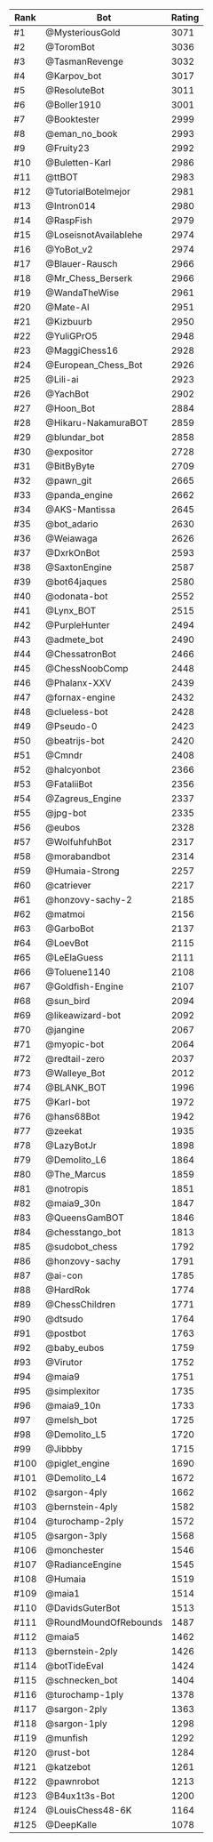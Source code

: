 Rank|Bot|Rating
---|---|---
#1|@MysteriousGold|3071
#2|@ToromBot|3036
#3|@TasmanRevenge|3032
#4|@Karpov_bot|3017
#5|@ResoluteBot|3011
#6|@Boller1910|3001
#7|@Booktester|2999
#8|@eman_no_book|2993
#9|@Fruity23|2992
#10|@Buletten-Karl|2986
#11|@ttBOT|2983
#12|@TutorialBotelmejor|2981
#13|@Intron014|2980
#14|@RaspFish|2979
#15|@LoseisnotAvailablehe|2974
#16|@YoBot_v2|2974
#17|@Blauer-Rausch|2966
#18|@Mr_Chess_Berserk|2966
#19|@WandaTheWise|2961
#20|@Mate-AI|2951
#21|@Kizbuurb|2950
#22|@YuliGPrO5|2948
#23|@MaggiChess16|2928
#24|@European_Chess_Bot|2926
#25|@Lili-ai|2923
#26|@YachBot|2902
#27|@Hoon_Bot|2884
#28|@Hikaru-NakamuraBOT|2859
#29|@blundar_bot|2858
#30|@expositor|2728
#31|@BitByByte|2709
#32|@pawn_git|2665
#33|@panda_engine|2662
#34|@AKS-Mantissa|2645
#35|@bot_adario|2630
#36|@Weiawaga|2626
#37|@DxrkOnBot|2593
#38|@SaxtonEngine|2587
#39|@bot64jaques|2580
#40|@odonata-bot|2552
#41|@Lynx_BOT|2515
#42|@PurpleHunter|2494
#43|@admete_bot|2490
#44|@ChessatronBot|2466
#45|@ChessNoobComp|2448
#46|@Phalanx-XXV|2439
#47|@fornax-engine|2432
#48|@clueless-bot|2428
#49|@Pseudo-0|2423
#50|@beatrijs-bot|2420
#51|@Cmndr|2408
#52|@halcyonbot|2366
#53|@FataliiBot|2356
#54|@Zagreus_Engine|2337
#55|@jpg-bot|2335
#56|@eubos|2328
#57|@WolfuhfuhBot|2317
#58|@morabandbot|2314
#59|@Humaia-Strong|2257
#60|@catriever|2217
#61|@honzovy-sachy-2|2185
#62|@matmoi|2156
#63|@GarboBot|2137
#64|@LoevBot|2115
#65|@LeElaGuess|2111
#66|@Toluene1140|2108
#67|@Goldfish-Engine|2107
#68|@sun_bird|2094
#69|@likeawizard-bot|2092
#70|@jangine|2067
#71|@myopic-bot|2064
#72|@redtail-zero|2037
#73|@Walleye_Bot|2012
#74|@BLANK_BOT|1996
#75|@Karl-bot|1972
#76|@hans68Bot|1942
#77|@zeekat|1935
#78|@LazyBotJr|1898
#79|@Demolito_L6|1864
#80|@The_Marcus|1859
#81|@notropis|1851
#82|@maia9_30n|1847
#83|@QueensGamBOT|1846
#84|@chesstango_bot|1813
#85|@sudobot_chess|1792
#86|@honzovy-sachy|1791
#87|@ai-con|1785
#88|@HardRok|1774
#89|@ChessChildren|1771
#90|@dtsudo|1764
#91|@postbot|1763
#92|@baby_eubos|1759
#93|@Virutor|1752
#94|@maia9|1751
#95|@simplexitor|1735
#96|@maia9_10n|1733
#97|@melsh_bot|1725
#98|@Demolito_L5|1720
#99|@Jibbby|1715
#100|@piglet_engine|1690
#101|@Demolito_L4|1672
#102|@sargon-4ply|1662
#103|@bernstein-4ply|1582
#104|@turochamp-2ply|1572
#105|@sargon-3ply|1568
#106|@monchester|1546
#107|@RadianceEngine|1545
#108|@Humaia|1519
#109|@maia1|1514
#110|@DavidsGuterBot|1513
#111|@RoundMoundOfRebounds|1487
#112|@maia5|1462
#113|@bernstein-2ply|1426
#114|@botTideEval|1424
#115|@schnecken_bot|1404
#116|@turochamp-1ply|1378
#117|@sargon-2ply|1363
#118|@sargon-1ply|1298
#119|@munfish|1292
#120|@rust-bot|1284
#121|@katzebot|1261
#122|@pawnrobot|1213
#123|@B4ux1t3s-Bot|1200
#124|@LouisChess48-6K|1164
#125|@DeepKalle|1078
